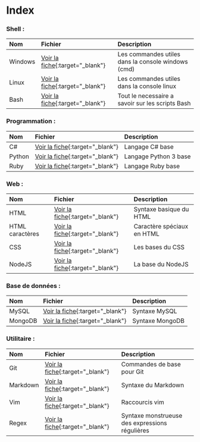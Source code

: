 # Index

### Shell : 

| Nom      |     Fichier     |	Description |
| :----- | :----- | :----- |
| Windows | [Voir la fiche](pdf/shellwindows.pdf){:target="_blank"} | Les commandes utiles dans la console windows (cmd) |
| Linux | [Voir la fiche](pdf/linux.pdf){:target="_blank"} | Les commandes utiles dans la console linux |
| Bash | [Voir la fiche](https://devhints.io/bash){:target="_blank"} | Tout le necessaire a savoir sur les scripts Bash |




### Programmation : 

| Nom      |     Fichier     |	Description |
| :----- | :----- | :----- |
| C# | [Voir la fiche](pdf/csharp.pdf){:target="_blank"} | Langage C# base |
| Python | [Voir la fiche](pdf/python3.pdf){:target="_blank"} | Langage Python 3 base |
| Ruby | [Voir la fiche](pdf/ruby.pdf){:target="_blank"} | Langage Ruby base |


### Web : 

| Nom      |     Fichier     |	Description |
| :----- | :----- | :----- |
| HTML | [Voir la fiche](pdf/shellwindows.pdf){:target="_blank"} | Syntaxe basique du HTML |
| HTML caractères | [Voir la fiche](pdf/htmlcarac.pdf){:target="_blank"} | Caractère spéciaux en HTML |
| CSS | [Voir la fiche](https://devhints.io/css){:target="_blank"} | Les bases du CSS |
| NodeJS | [Voir la fiche](pdf/nodejs.pdf){:target="_blank"} | La base du NodeJS |

### Base de données :
 

| Nom      |     Fichier     |	Description |
| :----- | :----- | :----- |
| MySQL | [Voir la fiche](pdf/mysql.pdf){:target="_blank"} | Syntaxe MySQL |
| MongoDB | [Voir la fiche](pdf/mongodb.pdf){:target="_blank"} | Syntaxe MongoDB |


### Utilitaire : 

| Nom      |     Fichier     |	Description |
| :----- | :----- | :----- |
| Git | [Voir la fiche](pdf/git.pdf){:target="_blank"} | Commandes de base pour Git |
| Markdown | [Voir la fiche](pdf/md.pdf){:target="_blank"} | Syntaxe du Markdown |
| Vim | [Voir la fiche](pdf/vim.pdf){:target="_blank"} | Raccourcis vim |
| Regex | [Voir la fiche](pdf/regex.pdf){:target="_blank"} | Syntaxe monstrueuse des expressions régulières |